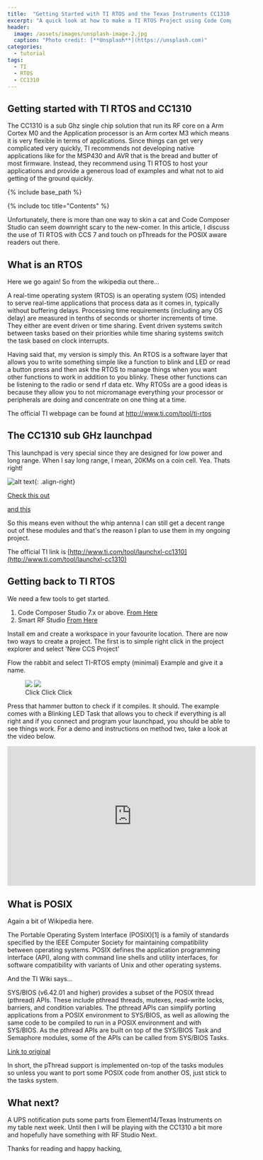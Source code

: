 ```yaml
---
title:  "Getting Started with TI RTOS and the Texas Instruments CC1310 Launchpad"
excerpt: "A quick look at how to make a TI RTOS Project using Code Composer Studio and a touch on POSIX"
header:
  image: /assets/images/unsplash-image-2.jpg
  caption: "Photo credit: [**Unsplash**](https://unsplash.com)"
categories:
  - tutorial
tags:
  - TI
  - RTOS
  - CC1310
---
```


## Getting started with TI RTOS and CC1310

The CC1310 is a sub Ghz single chip solution that run its RF core on a Arm Cortex M0 and the Application processor is an Arm cortex M3 which means it is very flexible in terms of applications. Since things can get very complicated very quickly, TI recommends not developing native applications like for the MSP430 and AVR that is the bread and butter of most firmware. Instead, they recommend using TI RTOS to host your applications and provide a generous load of examples and what not to aid getting of the ground quickly. 

{% include base_path %}

{% include toc title="Contents" %}

Unfortunately, there is more than one way to skin a cat and Code Composer Studio can seem downright scary to the new-comer. In this article, I discuss the use of TI RTOS with CCS 7 and touch on pThreads for the POSIX aware readers out there.

## What is an RTOS

Here we go again! So from the wikipedia out there...

A real-time operating system (RTOS) is an operating system (OS) intended to serve real-time applications that process data as it comes in, typically without buffering delays. Processing time requirements (including any OS delay) are measured in tenths of seconds or shorter increments of time. They either are event driven or time sharing. Event driven systems switch between tasks based on their priorities while time sharing systems switch the task based on clock interrupts.

Having said that, my version is simply this. An RTOS is a software layer that allows you to write something simple like a function to blink and LED or read a button press and then ask the RTOS to manage things when you want other functions to work in addition to you blinky. These other functions can be listening to the radio or send rf data etc. Why RTOSs are a good ideas is because they allow you to not micromanage everything your processor or peripherals are doing and concentrate on one thing at a time. 

The official TI webpage can be found at http://www.ti.com/tool/ti-rtos

## The CC1310 sub GHz launchpad

This launchpad is very special since they are designed for low power and long range. When I say long range, I mean, 20KMs on a coin cell. Yea. Thats right! 

![alt text](/assets/images/tirtos/1.gif){: .align-right}

[Check this out](http://www.cnx-software.com/2015/12/18/ti-simplelink-cc1310-wireless-mcu-promises-20-km-range-20-year-battery-life-on-a-coin-cell/)

[and this](http://links.mkt102.com/servlet/MailView?ms=NTAyNzcwMDES1&r=MTE1NzI3Mzc1MjM3S0&j=ODIyNjg5MDY2S0&mt=1&rt=0)

So this means even without the whip antenna I can still get a decent range out of these modules and that's the reason I plan to use them in my ongoing project.

The official TI link is [http://www.ti.com/tool/launchxl-cc1310](http://www.ti.com/tool/launchxl-cc1310)

## Getting back to TI RTOS

We need a few tools to get started.

1. Code Composer Studio 7.x or above. [From Here](http://processors.wiki.ti.com/index.php/Download_CCS)
2. Smart RF Studio [From Here](http://www.ti.com/tool/smartrftm-studio)

Install em and create a workspace in your favourite location. There are now two ways to create a project. The first is to simple right click in the project explorer and select 'New CCS Project'

Flow the rabbit and select TI-RTOS empty (minimal) Example and give it a name.

<figure class="half">
    <img src="/assets/images/tirtos/2a.png">
    <img src="/assets/images/tirtos/2b.png">
    <figcaption>Click Click Click</figcaption>
</figure>

Press that hammer button to check if it compiles. It should. The example comes with a Blinking LED Task that allows you to check if everything is all right and if you connect and program your launchpad, you should be able to see things work. For a demo and instructions on method two, take a look at the video below.


<iframe width="560" height="315" src="https://www.youtube.com/embed/hsEFg2-tShM" frameborder="0" allowfullscreen></iframe>


## What is POSIX

Again a bit of Wikipedia here.

The Portable Operating System Interface (POSIX)[1] is a family of standards specified by the IEEE Computer Society for maintaining compatibility between operating systems. POSIX defines the application programming interface (API), along with command line shells and utility interfaces, for software compatibility with variants of Unix and other operating systems.

And the TI Wiki says...

SYS/BIOS (v6.42.01 and higher) provides a subset of the POSIX thread (pthread) APIs. These include pthread threads, mutexes, read-write locks, barriers, and condition variables. The pthread APIs can simplify porting applications from a POSIX environment to SYS/BIOS, as well as allowing the same code to be compiled to run in a POSIX environment and with SYS/BIOS. As the pthread APIs are built on top of the SYS/BIOS Task and Semaphore modules, some of the APIs can be called from SYS/BIOS Tasks.

[Link to original](http://processors.wiki.ti.com/index.php/SYS/BIOS_POSIX_Thread_(pthread)_Support)

In short, the pThread support is implemented on-top of the tasks modules so unless you want to port some POSIX code from another OS, just stick to the tasks system.

## What next?

A UPS notification puts some parts from Element14/Texas Instruments on my table next week. Until then I will be playing with the CC1310 a bit more and hopefully have something with RF Studio Next.

Thanks for reading and happy hacking,

